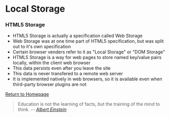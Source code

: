 
# Local Storage

### HTML5 Storage
* HTML5 Storage is actually a specification called Web Storage
* Web Storage was at one time part of HTML5 specification, but was split out to it's own specification
* Certain browser venders refer to it as "Local Storage" or "DOM Storage"
* HTML5 Storage is a way for web pages to store named key/value pairs locally, within the client web browser
* This data persists even after you leave the site
* This data is never transfered to a remote web server
* It is implemented natively in web browsers, so it is available even when third-party browser plugins are not







[Return to Homepage](https://claudiobailon.github.io/reading-notes/)


 
>Education is not the learning of facts,
>but the training of the mind to think.
> -- <cite>[Albert Einstein][1]</cite>

[1]:https://www.goodreads.com/quotes/6137386-education-is-not-the-learning-of-facts-but-the-training  
